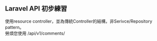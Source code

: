 
## Laravel API 初步練習

使用resource controller，並為傳統Controller的結構，非Serivce/Repository pattern。  
勞煩您使用 /api/v1/comments/
